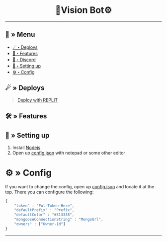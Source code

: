 <h1 align="center">
 🔮Vision Bot⚙
</h1>

---
## <a id="menu"></a>🔱 » Menu

- [☄・Deploys](#deploys)
- [🔰・Features](#features)
- [🌌・Discord](https://discord.gg/zM6ZN9UfRs)
- [🎉・Setting up](#setup)
- [⚙・Config](#config)
## <a id="deploys"></a>☄ » Deploys
> [Deploy with REPLIT](https://replit.com/github/Nekros-dsc/Vision-Bot)

## <a id="features"></a>🛠 » Features


## <a id="setup"></a> 📁 » Setting up

1. Install [Nodejs](https://nodejs.org/)
2. Open up [config.json](https://discord.gg/zM6ZN9UfRs) with notepad or some other editor

# <a id="config"></a>⚙ » Config

If you want to change the config, open up [config.json](https://discord.gg/zM6ZN9UfRs) and locate it at the top. There you can configure the following:

```js
{
    "token" : "Put-Token-Here",
    "defaultPrefix" : "Prefix",
    "defaultColor" : "#313338",
    "mongooseConnectionString" : "MongoUrl",
    "owners" : ["Owner-Id"]
}  
```

---